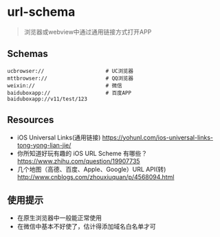 # url-schema

> 浏览器或webview中通过通用链接方式打开APP

## Schemas

    ucbrowser://                    # UC浏览器            
    mttbrowser://                   # QQ浏览器            
    weixin://                       # 微信                
    baiduboxapp://                  # 百度APP             
    baiduboxapp://v11/test/123                          
    
## Resources

* iOS Universal Links(通用链接) <https://yohunl.com/ios-universal-links-tong-yong-lian-jie/>
* 你所知道好玩有趣的 iOS URL Scheme 有哪些？ <https://www.zhihu.com/question/19907735>
* 几个地图（高德、百度、Apple、Google）URL API(转) <http://www.cnblogs.com/zhouxiuquan/p/4568094.html>

## 使用提示

* 在原生浏览器中一般能正常使用
* 在微信中基本不好使了，估计得添加域名白名单才可

